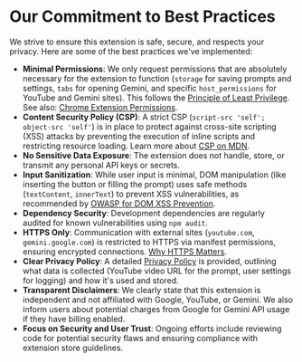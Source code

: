 # Our Commitment to Best Practices

We strive to ensure this extension is safe, secure, and respects your privacy. Here are some of the best practices we've implemented:

*   **Minimal Permissions**: We only request permissions that are absolutely necessary for the extension to function (`storage` for saving prompts and settings, `tabs` for opening Gemini, and specific `host_permissions` for YouTube and Gemini sites). This follows the [Principle of Least Privilege](https://owasp.org/www-community/vulnerabilities/Least_Privilege_Violation). See also: [Chrome Extension Permissions](https://developer.chrome.com/docs/extensions/develop/concepts/declare-permissions).
*   **Content Security Policy (CSP)**: A strict CSP (`script-src 'self'; object-src 'self'`) is in place to protect against cross-site scripting (XSS) attacks by preventing the execution of inline scripts and restricting resource loading. Learn more about [CSP on MDN](https://developer.mozilla.org/en-US/docs/Web/HTTP/CSP).
*   **No Sensitive Data Exposure**: The extension does not handle, store, or transmit any personal API keys or secrets.
*   **Input Sanitization**: While user input is minimal, DOM manipulation (like inserting the button or filling the prompt) uses safe methods (`textContent`, `innerText`) to prevent XSS vulnerabilities, as recommended by [OWASP for DOM XSS Prevention](https://cheatsheetseries.owasp.org/cheatsheets/DOM_based_XSS_Prevention_Cheat_Sheet.html).
*   **Dependency Security**: Development dependencies are regularly audited for known vulnerabilities using `npm audit`.
*   **HTTPS Only**: Communication with external sites (`youtube.com`, `gemini.google.com`) is restricted to HTTPS via manifest permissions, ensuring encrypted connections. [Why HTTPS Matters](https://web.dev/articles/why-https-matters).
*   **Clear Privacy Policy**: A detailed [Privacy Policy](PRIVACY.md) is provided, outlining what data is collected (YouTube video URL for the prompt, user settings for logging) and how it's used and stored.
*   **Transparent Disclaimers**: We clearly state that this extension is independent and not affiliated with Google, YouTube, or Gemini. We also inform users about potential charges from Google for Gemini API usage if they have billing enabled.
*   **Focus on Security and User Trust**: Ongoing efforts include reviewing code for potential security flaws and ensuring compliance with extension store guidelines.
